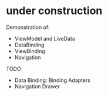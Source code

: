 # under construction

Demonstration of:
* ViewModel and LiveData
* DataBinding
* ViewBinding
* Navigation

TODO
* Data Binding: Binding Adapters
* Navigation Drawer
